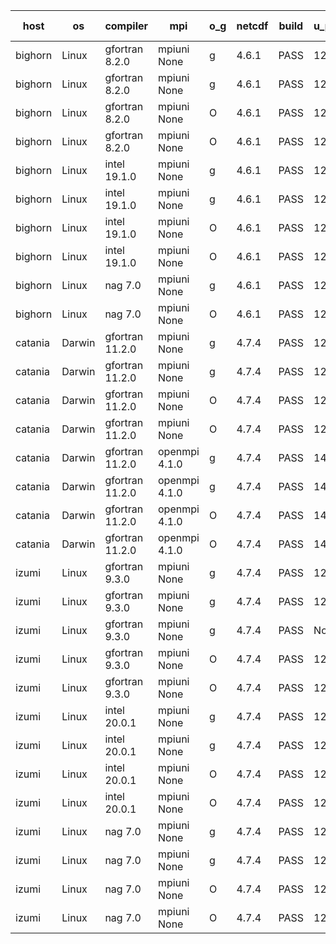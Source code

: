 

| host     | os       | compiler                              | mpi                      | o_g        | netcdf        | build       | u_pass          | u_fail          | s_pass            | s_fail            | e_pass             | e_fail             | nuopc_pass       | nuopc_fail       | artifacts link          |
|----------|----------|---------------------------------------|--------------------------|------------|---------------|-------------|-----------------|-----------------|-------------------|-------------------|--------------------|--------------------|------------------|------------------|-------------------------|
| bighorn | Linux | gfortran 8.2.0 | mpiuni None  | g | 4.6.1  | PASS | 12423 | 0 | 8 | 0 | 44 | 0 | None | None | <a href="https://github.com/esmf-org/esmf-test-artifacts/tree/deb731ff2c6a778d2a766ce4f378e6e10d335513/develop/gfortran/8.2.0/g/mpiuni/None" target="_blank">deb731f</a> | 
| bighorn | Linux | gfortran 8.2.0 | mpiuni None  | g | 4.6.1  | PASS | 12423 | 0 | 8 | 0 | 44 | 0 | None | None | <a href="https://github.com/esmf-org/esmf-test-artifacts/tree/981fb98f59d0551d4613c61e5a89db2c5ae83ffb/develop/gfortran/8.2.0/g/mpiuni/None" target="_blank">981fb98</a> | 
| bighorn | Linux | gfortran 8.2.0 | mpiuni None  | O | 4.6.1  | PASS | 12423 | 0 | 8 | 0 | 44 | 0 | None | None | <a href="https://github.com/esmf-org/esmf-test-artifacts/tree/eb1f8bd6635ac156633b909bcca65dc384735769/develop/gfortran/8.2.0/O/mpiuni/None" target="_blank">eb1f8bd</a> | 
| bighorn | Linux | gfortran 8.2.0 | mpiuni None  | O | 4.6.1  | PASS | 12423 | 0 | 8 | 0 | 44 | 0 | None | None | <a href="https://github.com/esmf-org/esmf-test-artifacts/tree/75b5161b63b043e89cc4e588d93509491d732d2c/develop/gfortran/8.2.0/O/mpiuni/None" target="_blank">75b5161</a> | 
| bighorn | Linux | intel 19.1.0 | mpiuni None  | g | 4.6.1  | PASS | 12423 | 0 | 8 | 0 | 44 | 0 | None | None | <a href="https://github.com/esmf-org/esmf-test-artifacts/tree/2ac13c4a02a271b825bb1ba9c3c758902e2998d3/develop/intel/19.1.0/g/mpiuni/None" target="_blank">2ac13c4</a> | 
| bighorn | Linux | intel 19.1.0 | mpiuni None  | g | 4.6.1  | PASS | 12423 | 0 | 8 | 0 | 44 | 0 | None | None | <a href="https://github.com/esmf-org/esmf-test-artifacts/tree/be182926d29e12b22aeff77329369d57ccdb019d/develop/intel/19.1.0/g/mpiuni/None" target="_blank">be18292</a> | 
| bighorn | Linux | intel 19.1.0 | mpiuni None  | O | 4.6.1  | PASS | 12423 | 0 | 8 | 0 | 44 | 0 | None | None | <a href="https://github.com/esmf-org/esmf-test-artifacts/tree/f23bfa3ddb0b21f7cf4972b92db6911c4c3144d7/develop/intel/19.1.0/O/mpiuni/None" target="_blank">f23bfa3</a> | 
| bighorn | Linux | intel 19.1.0 | mpiuni None  | O | 4.6.1  | PASS | 12423 | 0 | 8 | 0 | 44 | 0 | None | None | <a href="https://github.com/esmf-org/esmf-test-artifacts/tree/f395e8017eb502c21b626609302761de08c7a2e5/develop/intel/19.1.0/O/mpiuni/None" target="_blank">f395e80</a> | 
| bighorn | Linux | nag 7.0 | mpiuni None  | g | 4.6.1  | PASS | 12358 | 65 | 8 | 0 | 44 | 0 | None | None | <a href="https://github.com/esmf-org/esmf-test-artifacts/tree/9a90b027136af98ff58b706fba3053e1475fb0d0/develop/nag/7.0/g/mpiuni/None" target="_blank">9a90b02</a> | 
| bighorn | Linux | nag 7.0 | mpiuni None  | O | 4.6.1  | PASS | 12423 | 0 | 8 | 0 | 44 | 0 | None | None | <a href="https://github.com/esmf-org/esmf-test-artifacts/tree/d202c237e272096fd2986e520c80aec8c0f7f120/develop/nag/7.0/O/mpiuni/None" target="_blank">d202c23</a> | 
| catania | Darwin | gfortran 11.2.0 | mpiuni None  | g | 4.7.4  | PASS | 12423 | 0 | 8 | 0 | 44 | 0 | None | None | <a href="https://github.com/esmf-org/esmf-test-artifacts/tree/631a82fcc1d8773f5641e42a20e4a212bfbde3e6/develop/gfortran/11.2.0/g/mpiuni/None" target="_blank">631a82f</a> | 
| catania | Darwin | gfortran 11.2.0 | mpiuni None  | g | 4.7.4  | PASS | 12423 | 0 | 8 | 0 | 44 | 0 | None | None | <a href="https://github.com/esmf-org/esmf-test-artifacts/tree/b9e935930be0eae9a93608c6e139a1bb3c01d068/develop/gfortran/11.2.0/g/mpiuni/None" target="_blank">b9e9359</a> | 
| catania | Darwin | gfortran 11.2.0 | mpiuni None  | O | 4.7.4  | PASS | 12423 | 0 | 8 | 0 | 44 | 0 | None | None | <a href="https://github.com/esmf-org/esmf-test-artifacts/tree/9e9576f2a7a99844f7123497ca7d23964590fb2c/develop/gfortran/11.2.0/O/mpiuni/None" target="_blank">9e9576f</a> | 
| catania | Darwin | gfortran 11.2.0 | mpiuni None  | O | 4.7.4  | PASS | 12423 | 0 | 8 | 0 | 44 | 0 | None | None | <a href="https://github.com/esmf-org/esmf-test-artifacts/tree/12f594a2231a9a62b5f997abbcfaeffb01d7ec08/develop/gfortran/11.2.0/O/mpiuni/None" target="_blank">12f594a</a> | 
| catania | Darwin | gfortran 11.2.0 | openmpi 4.1.0  | g | 4.7.4  | PASS | 14083 | 8 | 49 | 0 | 81 | 0 | 47 | 0 | <a href="https://github.com/esmf-org/esmf-test-artifacts/tree/e28462ffdbbcda0c02d21a327965a4415277fa70/develop/gfortran/11.2.0/g/openmpi/4.1.0" target="_blank">e28462f</a> | 
| catania | Darwin | gfortran 11.2.0 | openmpi 4.1.0  | g | 4.7.4  | PASS | 14088 | 3 | 49 | 0 | 81 | 0 | 47 | 0 | <a href="https://github.com/esmf-org/esmf-test-artifacts/tree/86a73034fa4036d014fcae1f51377947d0503196/develop/gfortran/11.2.0/g/openmpi/4.1.0" target="_blank">86a7303</a> | 
| catania | Darwin | gfortran 11.2.0 | openmpi 4.1.0  | O | 4.7.4  | PASS | 14084 | 7 | 49 | 0 | 81 | 0 | 47 | 0 | <a href="https://github.com/esmf-org/esmf-test-artifacts/tree/0f8080b86bae139ae5fdbd92468a72b2d40a36df/develop/gfortran/11.2.0/O/openmpi/4.1.0" target="_blank">0f8080b</a> | 
| catania | Darwin | gfortran 11.2.0 | openmpi 4.1.0  | O | 4.7.4  | PASS | 14088 | 3 | 49 | 0 | 81 | 0 | 47 | 0 | <a href="https://github.com/esmf-org/esmf-test-artifacts/tree/60e6cd2aa13241d7d0f87cc065a525e4dd25beae/develop/gfortran/11.2.0/O/openmpi/4.1.0" target="_blank">60e6cd2</a> | 
| izumi | Linux | gfortran 9.3.0 | mpiuni None  | g | 4.7.4  | PASS | 12423 | 0 | 8 | 0 | 44 | 0 | None | None | <a href="https://github.com/esmf-org/esmf-test-artifacts/tree/a897927d57e1ee312577328ee21b672950048569/develop/gfortran/9.3.0/g/mpiuni/None" target="_blank">a897927</a> | 
| izumi | Linux | gfortran 9.3.0 | mpiuni None  | g | 4.7.4  | PASS | 12423 | 0 | 8 | 0 | 44 | 0 | None | None | <a href="https://github.com/esmf-org/esmf-test-artifacts/tree/d0ef328f353e3a51c137682098c04d90db99f195/develop/gfortran/9.3.0/g/mpiuni/None" target="_blank">d0ef328</a> | 
| izumi | Linux | gfortran 9.3.0 | mpiuni None  | g | 4.7.4  | PASS | None | None | None | None | None | None | None | None | <a href="https://github.com/esmf-org/esmf-test-artifacts/tree/a897927d57e1ee312577328ee21b672950048569/v8.6.0/gfortran/9.3.0/g/mpiuni/None" target="_blank">a897927</a> | 
| izumi | Linux | gfortran 9.3.0 | mpiuni None  | O | 4.7.4  | PASS | 12423 | 0 | 8 | 0 | 44 | 0 | None | None | <a href="https://github.com/esmf-org/esmf-test-artifacts/tree/38306e522fc450784a0cd97c58355c3ead02dd53/develop/gfortran/9.3.0/O/mpiuni/None" target="_blank">38306e5</a> | 
| izumi | Linux | gfortran 9.3.0 | mpiuni None  | O | 4.7.4  | PASS | 12423 | 0 | 8 | 0 | 44 | 0 | None | None | <a href="https://github.com/esmf-org/esmf-test-artifacts/tree/85dd0a7291ff85da6bb75604ab5a10f570a298a5/develop/gfortran/9.3.0/O/mpiuni/None" target="_blank">85dd0a7</a> | 
| izumi | Linux | intel 20.0.1 | mpiuni None  | g | 4.7.4  | PASS | 12423 | 0 | 8 | 0 | 44 | 0 | None | None | <a href="https://github.com/esmf-org/esmf-test-artifacts/tree/5b7fa70fcb000b3794bc613acaea7b5a8f5794e6/develop/intel/20.0.1/g/mpiuni/None" target="_blank">5b7fa70</a> | 
| izumi | Linux | intel 20.0.1 | mpiuni None  | g | 4.7.4  | PASS | 12423 | 0 | 8 | 0 | 44 | 0 | None | None | <a href="https://github.com/esmf-org/esmf-test-artifacts/tree/77460bbe371640b9dafded261fa82cf7cf707ac1/develop/intel/20.0.1/g/mpiuni/None" target="_blank">77460bb</a> | 
| izumi | Linux | intel 20.0.1 | mpiuni None  | O | 4.7.4  | PASS | 12423 | 0 | 8 | 0 | 44 | 0 | None | None | <a href="https://github.com/esmf-org/esmf-test-artifacts/tree/6cb0d43bdfa7d2a74ca40c0db37ed13ba3bd4f7c/develop/intel/20.0.1/O/mpiuni/None" target="_blank">6cb0d43</a> | 
| izumi | Linux | intel 20.0.1 | mpiuni None  | O | 4.7.4  | PASS | 12423 | 0 | 8 | 0 | 44 | 0 | None | None | <a href="https://github.com/esmf-org/esmf-test-artifacts/tree/d90a7d4b14da8d7e21e0e6952a4f3364c80b89a5/develop/intel/20.0.1/O/mpiuni/None" target="_blank">d90a7d4</a> | 
| izumi | Linux | nag 7.0 | mpiuni None  | g | 4.7.4  | PASS | 12423 | 0 | 8 | 0 | 44 | 0 | None | None | <a href="https://github.com/esmf-org/esmf-test-artifacts/tree/59cfad9388819639aa8dc6b1e6dee06aa06898ef/develop/nag/7.0/g/mpiuni/None" target="_blank">59cfad9</a> | 
| izumi | Linux | nag 7.0 | mpiuni None  | g | 4.7.4  | PASS | 12423 | 0 | 8 | 0 | 44 | 0 | None | None | <a href="https://github.com/esmf-org/esmf-test-artifacts/tree/b31b85aa661563c172336dfba2bfb1540f45f263/develop/nag/7.0/g/mpiuni/None" target="_blank">b31b85a</a> | 
| izumi | Linux | nag 7.0 | mpiuni None  | O | 4.7.4  | PASS | 12423 | 0 | 8 | 0 | 44 | 0 | None | None | <a href="https://github.com/esmf-org/esmf-test-artifacts/tree/e271f617ebb2979d621b71b630bc2065958908af/develop/nag/7.0/O/mpiuni/None" target="_blank">e271f61</a> | 
| izumi | Linux | nag 7.0 | mpiuni None  | O | 4.7.4  | PASS | 12423 | 0 | 8 | 0 | 44 | 0 | None | None | <a href="https://github.com/esmf-org/esmf-test-artifacts/tree/c4861917cd6d5122d9a6de9af938aa08d872482e/develop/nag/7.0/O/mpiuni/None" target="_blank">c486191</a> | 
